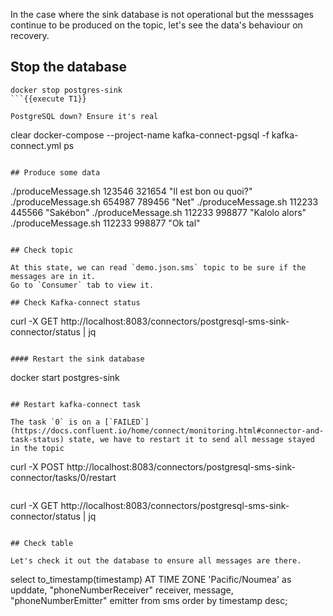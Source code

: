In the case where the sink database is not operational but the messsages continue to be produced on the topic, let's see the data's behaviour on recovery.

## Stop the database

```
docker stop postgres-sink
```{{execute T1}}

PostgreSQL down? Ensure it's real

```
clear
docker-compose --project-name kafka-connect-pgsql -f kafka-connect.yml ps
```{{execute T1}}

## Produce some data

```
./produceMessage.sh 123546 321654 "Il est bon ou quoi?"
./produceMessage.sh 654987 789456 "Net"
./produceMessage.sh 112233 445566 "Sakébon"
./produceMessage.sh 112233 998877 "Kalolo alors"
./produceMessage.sh 112233 998877 "Ok tal"
```{{execute T2}}

## Check topic

At this state, we can read `demo.json.sms` topic to be sure if the messages are in it.
Go to `Consumer` tab to view it.

## Check Kafka-connect status

```
curl -X GET http://localhost:8083/connectors/postgresql-sms-sink-connector/status | jq
```{{execute T1}}

#### Restart the sink database

```
docker start postgres-sink
```{{execute T1}}

## Restart kafka-connect task

The task `0` is on a [`FAILED`](https://docs.confluent.io/home/connect/monitoring.html#connector-and-task-status) state, we have to restart it to send all message stayed in the topic

```
curl -X POST http://localhost:8083/connectors/postgresql-sms-sink-connector/tasks/0/restart
```{{execute T1}}

```
curl -X GET http://localhost:8083/connectors/postgresql-sms-sink-connector/status | jq
```{{execute T1}}

## Check table

Let's check it out the database to ensure all messages are there.

```
select
    to_timestamp(timestamp) AT TIME ZONE 'Pacific/Noumea' as upddate,
    "phoneNumberReceiver" receiver,
    message,
    "phoneNumberEmitter" emitter
from sms
order by timestamp desc;
```{{execute T4}}